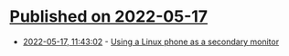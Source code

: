 # [Published on 2022-05-17](index.md)

* [2022-05-17, 11:43:02](https://news.ycombinator.com/item?id=31409010) - [Using a Linux phone as a secondary monitor](https://tuxphones.com/howto-linux-as-second-wireless-display-for-linux/)
